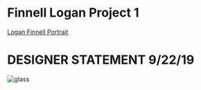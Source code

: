 # Finnell Logan Project 1
[Logan Finnell Portrait](https://creativecodingart2210fall2019section2.github.io/Finnell_Logan_ART2210/Projects/Project1/Project1.html)

# DESIGNER STATEMENT 9/22/19

![glass](https://creativecodingart2210fall2019section2.github.io/Finnell_Logan_ART2210/Projects/Project1/Reference_Images/glass.png)